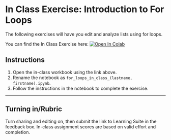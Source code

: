 # In Class Exercise: Introduction to For Loops

The following exercises will have you edit and analyze lists using for loops. 

You can find the In Class Exercise here:
<a href="https://colab.research.google.com/github/byu-cce270/content/blob/main/docs/unit2/01_for_loops_into_functions/for_loops_in_class.ipynb" target="_blank"><img src="https://colab.research.google.com/assets/colab-badge.svg" alt="Open In Colab"/></a>

## Instructions
1. Open the in-class workbook using the link above.
2. Rename the notebook as `for_loops_in_class_(lastname, firstname).ipynb`.
2. Follow the instructions in the notebook to complete the exercise.

---

## Turning in/Rubric
Turn sharing and editing on, then submit the link to Learning Suite in the feedback box. In-class assignment scores are based on valid effort and completion.
